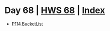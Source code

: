 # Day 68 | [HWS 68](https://www.hackingwithswift.com/100/swiftui/68) | [Index](https://github.com/JulesMoorhouse/100DaysOfSwiftUI/blob/main/README.md)

 - [P114 BucketList](https://github.com/JulesMoorhouse/100DaysOfSwiftUI/blob/main/P14%20BucketList/P14%20BucketList/ContentView.swift) 
 